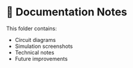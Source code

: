 # 📂 Documentation Notes

This folder contains:
- Circuit diagrams
- Simulation screenshots
- Technical notes
- Future improvements
